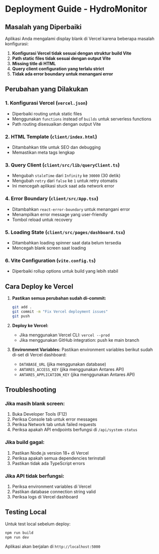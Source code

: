 # Deployment Guide - HydroMonitor

## Masalah yang Diperbaiki

Aplikasi Anda mengalami display blank di Vercel karena beberapa masalah konfigurasi:

1. **Konfigurasi Vercel tidak sesuai dengan struktur build Vite**
2. **Path static files tidak sesuai dengan output Vite**
3. **Missing title di HTML**
4. **Query client configuration yang terlalu strict**
5. **Tidak ada error boundary untuk menangani error**

## Perubahan yang Dilakukan

### 1. Konfigurasi Vercel (`vercel.json`)

- Diperbaiki routing untuk static files
- Menggunakan `functions` instead of `builds` untuk serverless functions
- Path routing disesuaikan dengan output Vite

### 2. HTML Template (`client/index.html`)

- Ditambahkan title untuk SEO dan debugging
- Memastikan meta tags lengkap

### 3. Query Client (`client/src/lib/queryClient.ts`)

- Mengubah `staleTime` dari `Infinity` ke `30000` (30 detik)
- Mengubah `retry` dari `false` ke `1` untuk retry otomatis
- Ini mencegah aplikasi stuck saat ada network error

### 4. Error Boundary (`client/src/App.tsx`)

- Ditambahkan `react-error-boundary` untuk menangani error
- Menampilkan error message yang user-friendly
- Tombol reload untuk recovery

### 5. Loading State (`client/src/pages/dashboard.tsx`)

- Ditambahkan loading spinner saat data belum tersedia
- Mencegah blank screen saat loading

### 6. Vite Configuration (`vite.config.ts`)

- Diperbaiki rollup options untuk build yang lebih stabil

## Cara Deploy ke Vercel

1. **Pastikan semua perubahan sudah di-commit:**

   ```bash
   git add .
   git commit -m "Fix Vercel deployment issues"
   git push
   ```

2. **Deploy ke Vercel:**

   - Jika menggunakan Vercel CLI: `vercel --prod`
   - Jika menggunakan GitHub integration: push ke main branch

3. **Environment Variables:**
   Pastikan environment variables berikut sudah di-set di Vercel dashboard:
   - `DATABASE_URL` (jika menggunakan database)
   - `ANTARES_ACCESS_KEY` (jika menggunakan Antares API)
   - `ANTARES_APPLICATION_KEY` (jika menggunakan Antares API)

## Troubleshooting

### Jika masih blank screen:

1. Buka Developer Tools (F12)
2. Periksa Console tab untuk error messages
3. Periksa Network tab untuk failed requests
4. Periksa apakah API endpoints berfungsi di `/api/system-status`

### Jika build gagal:

1. Pastikan Node.js version 18+ di Vercel
2. Periksa apakah semua dependencies terinstall
3. Pastikan tidak ada TypeScript errors

### Jika API tidak berfungsi:

1. Periksa environment variables di Vercel
2. Pastikan database connection string valid
3. Periksa logs di Vercel dashboard

## Testing Local

Untuk test local sebelum deploy:

```bash
npm run build
npm run dev
```

Aplikasi akan berjalan di `http://localhost:5000`
